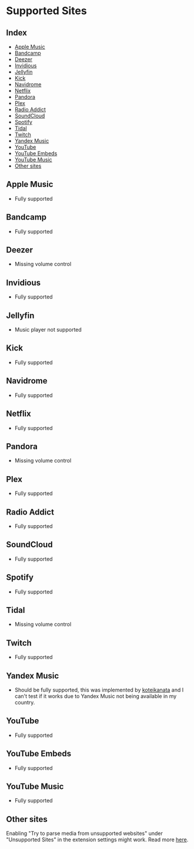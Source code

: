 # Supported Sites

## Index

- [Apple Music](/supported-sites#apple-music)
- [Bandcamp](/supported-sites#bandcamp)
- [Deezer](/supported-sites#deezer)
- [Invidious](/supported-sites#invidious)
- [Jellyfin](/supported-sites#jellyfin)
- [Kick](/supported-sites#kick)
- [Navidrome](/supported-sites#navidrome)
- [Netflix](/supported-sites#netflix)
- [Pandora](/supported-sites#pandora)
- [Plex](/supported-sites#plex)
- [Radio Addict](/supported-sites#radio-addict)
- [SoundCloud](/supported-sites#soundcloud)
- [Spotify](/supported-sites#spotify)
- [Tidal](/supported-sites#tidal)
- [Twitch](/supported-sites#twitch)
- [Yandex Music](/supported-sites#yandex-music)
- [YouTube](/supported-sites#youtube)
- [YouTube Embeds](/supported-sites#youtube-embeds)
- [YouTube Music](/supported-sites#youtube-music)
- [Other sites](/supported-sites#other-sites)

## Apple Music

- Fully supported

## Bandcamp

- Fully supported

## Deezer

- Missing volume control

## Invidious

- Fully supported

## Jellyfin

- Music player not supported

## Kick

- Fully supported

## Navidrome

- Fully supported

## Netflix

- Fully supported

## Pandora

- Missing volume control

## Plex

- Fully supported

## Radio Addict

- Fully supported

## SoundCloud

- Fully supported

## Spotify

- Fully supported

## Tidal

- Missing volume control

## Twitch

- Fully supported

## Yandex Music

- Should be fully supported, this was implemented by [koteikanata](https://github.com/koteikanata) and I can't test if it works due to Yandex Music not being available in my country.

## YouTube

- Fully supported

## YouTube Embeds

- Fully supported

## YouTube Music

- Fully supported

## Other sites

Enabling "Try to parse media from unsupported websites" under "Unsupported Sites" in the extension settings might work. Read more [here](/extension/settings#unsupported-sites).
